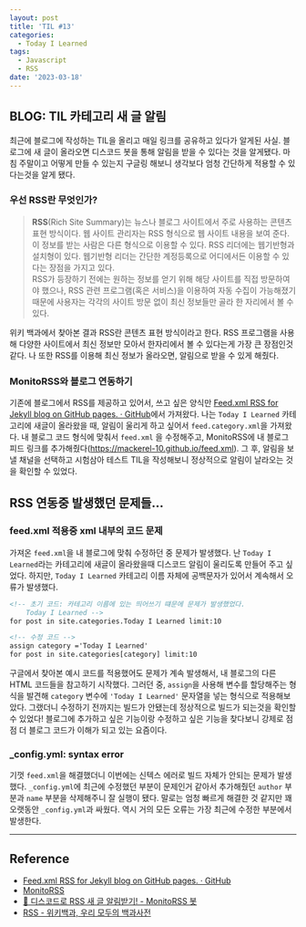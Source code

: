 ```yaml
---
layout: post
title: 'TIL #13'
categories:
  - Today I Learned
tags:
  - Javascript
  - RSS
date: '2023-03-18'
---
```


## BLOG: TIL 카테고리 새 글 알림

최근에 블로그에 작성하는 TIL을 올리고 매일 링크를 공유하고 있다가 알게된 사실. 블로그에 새 글이 올라오면 디스코드 봇을 통해 알림을 받을 수 있다는 것을 알게됐다. 마침 주말이고 어떻게 만들 수 있는지 구글링 해보니 생각보다 엄청 간단하게 적용할 수 있다는것을 알게 됐다.

### 우선 RSS란 무엇인가?

> **RSS**(Rich Site Summary)는 뉴스나 블로그 사이트에서 주로 사용하는 콘텐츠 표현 방식이다. 웹 사이트 관리자는 RSS 형식으로 웹 사이트 내용을 보여 준다. 이 정보를 받는 사람은 다른 형식으로 이용할 수 있다. RSS 리더에는 웹기반형과 설치형이 있다. 웹기반형 리더는 간단한 계정등록으로 어디에서든 이용할 수 있다는 장점을 가지고 있다.  
> RSS가 등장하기 전에는 원하는 정보를 얻기 위해 해당 사이트를 직접 방문하여야 했으나, RSS 관련 프로그램(혹은 서비스)을 이용하여 자동 수집이 가능해졌기 때문에 사용자는 각각의 사이트 방문 없이 최신 정보들만 골라 한 자리에서 볼 수 있다.

위키 백과에서 찾아본 결과 RSS란 콘텐츠 표현 방식이라고 한다. RSS 프로그램을 사용해 다양한 사이트에서 최신 정보만 모아서 한자리에서 볼 수 있다는게 가장 큰 장점인것 같다. 나 또한 RSS를 이용해 최신 정보가 올라오면, 알림으로 받을 수 있게 해줬다.

### MonitoRSS와 블로그 연동하기

기존에 블로그에서 RSS를 제공하고 있어서, 쓰고 싶은 양식만 [Feed.xml RSS for Jekyll blog on GitHub pages. · GitHub](https://gist.github.com/roachhd/f664d2cae2da899be3f6)에서 가져왔다. 나는 `Today I Learned` 카테고리에 새글이 올라왔을 때, 알림이 울리게 하고 싶어서 `feed.category.xml`을 가져왔다.
내 블로그 코드 형식에 맞춰서 `feed.xml` 을 수정해주고, MonitoRSS에 내 블로그 피드 링크를 추가해줬다(https://mackerel-10.github.io/feed.xml). 그 후, 알림을 보낼 채널을 선택하고 시험삼아 테스트 TIL을 작성해보니 정상적으로 알림이 날라오는 것을 확인할 수 있었다.

## RSS 연동중 발생했던 문제들...

### feed.xml 적용중 xml 내부의 코드 문제

가져온 `feed.xml`을 내 블로그에 맞춰 수정하던 중 문제가 발생했다.
난 `Today I Learned`라는 카테고리에 새글이 올라왔을때 디스코드 알림이 울리도록 만들어 주고 싶었다. 하지만, `Today I Learned` 카테고리 이름 자체에 공백문자가 있어서 계속해서 오류가 발생했다.

```xml
<!-- 초기 코드: 카테고리 이름에 있는 띄어쓰기 떄문에 문제가 발생했었다.
	Today I Learned -->
for post in site.categories.Today I Learned limit:10

<!-- 수정 코드 -->
assign category ='Today I Learned'
for post in site.categories[category] limit:10
```

구글에서 찾아본 예시 코드를 적용했어도 문제가 계속 발생해서, 내 블로그의 다른 HTML 코드들을 참고하기 시작했다. 그러던 중, `assign`을 사용해 변수를 할당해주는 형식을 발견해 `category` 변수에 `'Today I Learned'` 문자열을 넣는 형식으로 적용해보았다.
그랬더니 수정하기 전까지는 빌드가 안됐는데 정상적으로 빌드가 되는것을 확인할 수 있었다! 블로그에 추가하고 싶은 기능이랑 수정하고 싶은 기능을 찾다보니 강제로 점점 더 블로그 코드가 이해가 되고 있는 요즘이다.

### \_config.yml: syntax error

기껏 `feed.xml`을 해결했더니 이번에는 신텍스 에러로 빌드 자체가 안되는 문제가 발생했다. `_config.yml`에 최근에 수정했던 부분이 문제인거 같아서 추가해줬던 `author` 부분과 `name` 부분을 삭제해주니 잘 실행이 됐다. 말로는 엄청 빠르게 해결한 것 같지만 꽤 오랫동안 `_config.yml`과 싸웠다. 역시 거의 모든 오류는 가장 최근에 수정한 부분에서 발생한다.

---

## Reference

- [Feed.xml RSS for Jekyll blog on GitHub pages. · GitHub](https://gist.github.com/roachhd/f664d2cae2da899be3f6)
- [MonitoRSS](https://monitorss.xyz/)
- [📰 디스코드로 RSS 새 글 알림받기! - MonitoRSS 봇](https://discordbot.tistory.com/7)
- [RSS - 위키백과, 우리 모두의 백과사전](https://ko.wikipedia.org/wiki/RSS)
